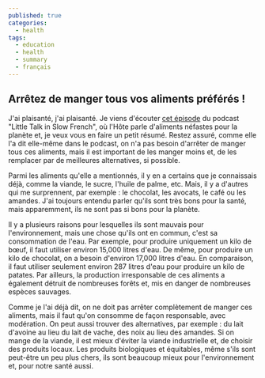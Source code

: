 ```yaml
---
published: true
categories:
  - health
tags:
  - education
  - health
  - summary
  - français
---
```

## Arrêtez de manger tous vos aliments préférés !

J'ai plaisanté, j'ai plaisanté. Je viens d'écouter [cet épisode](https://open.spotify.com/episode/4Y0V5eWg4EmWltK5gNcFlu?si=eZXwL3ulSfGTIVakdd_UaA) du podcast "Little Talk in Slow French", où l'Hôte parle d'aliments néfastes pour la planète et, je veux vous en faire un petit résumé. Restez assuré, comme elle l'a dit elle-même dans le podcast, on n'a pas besoin d'arrêter de manger tous ces aliments, mais il est important de les manger moins et, de les remplacer par de meilleures alternatives, si possible.

Parmi les aliments qu'elle a mentionnés, il y en a certains que je connaissais déjà, comme la viande, le sucre, l'huile de palme, etc. Mais, il y a d'autres qui me surprennent, par exemple : le chocolat, les avocats, le café ou les amandes. J'ai toujours entendu parler qu'ils sont très bons pour la santé, mais apparemment, ils ne sont pas si bons pour la planète.

Il y a plusieurs raisons pour lesquelles ils sont mauvais pour l'environnement, mais une chose qu'ils ont en commun, c'est sa consommation de l'eau. Par exemple, pour produire uniquement un kilo de bœuf, il faut utiliser environ 15,000 litres d'eau. De même, pour produire un kilo de chocolat, on a besoin d'environ 17,000 litres d'eau. En comparaison, il faut utiliser seulement environ 287 litres d'eau pour produire un kilo de patates. Par ailleurs, la production irresponsable de ces aliments a également détruit de nombreuses forêts et, mis en danger de nombreuses espèces sauvages.

Comme je l'ai déjà dit, on ne doit pas arrêter complètement de manger ces aliments, mais il faut qu'on consomme de façon responsable, avec modération. On peut aussi trouver des alternatives, par exemple : du lait d'avoine au lieu du lait de vache, des noix au lieu des amandes. Si on mange de la viande, il est mieux d'éviter la viande industrielle et, de choisir des produits locaux. Les produits biologiques et équitables, même s'ils sont peut-être un peu plus chers, ils sont beaucoup mieux pour l'environnement et, pour notre santé aussi.
